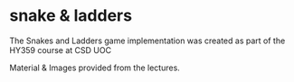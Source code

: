 # snake & ladders

The Snakes and Ladders game implementation was created as part of the HY359 course at CSD UOC

Material & Images provided from the lectures.
